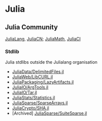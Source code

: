 # Julia

## Julia Community

[JuliaLang](https://github.com/JuliaLang), [JuliaCN](https://github.com/JuliaCN);
[JuliaMath](https://github.com/JuliaMath), [JuliaCI](https://github.com/JuliaCI)

### Stdlib

Julia stdlibs outside the Julialang organisation

- [JuliaData/DelimitedFiles.jl](https://github.com/JuliaData/DelimitedFiles.jl)
- [JuliaWeb/LibCURL.jl](https://github.com/JuliaWeb/LibCURL.jl)
- [JuliaPackaging/LazyArtifacts.jl](https://github.com/JuliaPackaging/LazyArtifacts.jl)
- [JuliaIO/ArgTools.jl](https://github.com/JuliaIO/ArgTools.jl)
- [JuliaIO/Tar.jl](https://github.com/JuliaIO/Tar.jl)
- [JuliaStats/Statistics.jl](https://github.com/JuliaStats/Statistics.jl)
- [JuliaSparse/SparseArrays.jl](https://github.com/JuliaSparse/SparseArrays.jl)
- [JuliaCrypto/SHA.jl](https://github.com/JuliaCrypto/SHA.jl)
- [Archived] [JuliaSparse/SuiteSparse.jl](https://github.com/JuliaSparse/SuiteSparse.jl)
